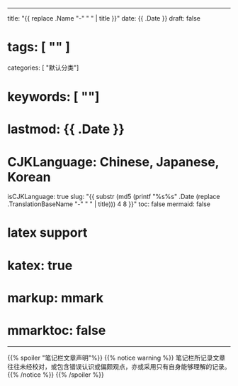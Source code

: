 
---
title: "{{ replace .Name "-" " " | title }}"
date: {{ .Date }}
draft: false
# tags: [ "" ]
categories: [ "默认分类"]
# keywords: [ ""]
# lastmod: {{ .Date }}
# CJKLanguage: Chinese, Japanese, Korean
isCJKLanguage: true
slug: "{{ substr (md5 (printf "%s%s" .Date (replace .TranslationBaseName "-" " " | title))) 4 8 }}"
toc: false
mermaid: false
# latex support
# katex: true
# markup: mmark
# mmarktoc: false 
---


{{% spoiler "笔记栏文章声明"%}} 
    {{% notice warning %}}
    笔记栏所记录文章往往未经校对，或包含错误认识或偏颇观点，亦或采用只有自身能够理解的记录。
    {{% /notice %}}
{{% /spoiler %}}